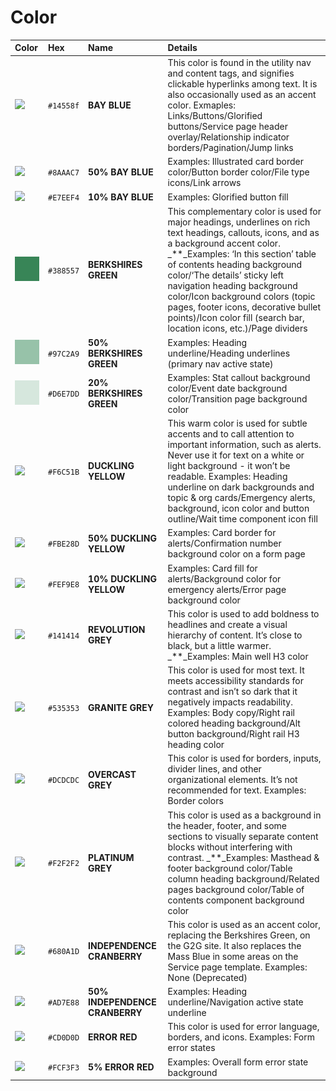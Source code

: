 # Color

| Color | Hex | Name | Details |
| :--- | :--- | :--- | :--- |
| ![](../.gitbook/assets/color_bay-blue.png) | `#14558f` | **BAY BLUE** | This color is found in the utility nav and content tags, and signifies clickable hyperlinks among text. It is also occasionally used as an accent color.  Exmaples:  Links/Buttons/Glorified buttons/Service page header overlay/Relationship indicator borders/Pagination/Jump links |
| ![](../.gitbook/assets/color_bay-blue-50.png) | `#8AAAC7` | **50% BAY BLUE** | Examples: Illustrated card border color/Button border color/File type icons/Link arrows |
| ![](../.gitbook/assets/color_bay-blue-10.png) | `#E7EEF4` | **10% BAY BLUE** | Examples: Glorified button fill |
| ![](../.gitbook/assets/color_berkshires-green.png) | `#388557` | **BERKSHIRES GREEN** | This complementary color is used for major headings, underlines on rich text headings, callouts, icons, and as a background accent color. \_\*\*\_Examples:  ‘In this section’ table of contents heading background color/‘The details’ sticky left navigation heading background color/Icon background colors \(topic pages, footer icons, decorative bullet points\)/Icon color fill \(search bar, location icons, etc.\)/Page dividers |
| ![](../.gitbook/assets/color_berkshires-green-50.png) | `#97C2A9` | **50% BERKSHIRES GREEN** | Examples:  Heading underline/Heading underlines \(primary nav active state\) |
| ![](../.gitbook/assets/color_berkshires-green-20.png) | `#D6E7DD` | **20% BERKSHIRES GREEN** | Examples:  Stat callout background color/Event date background color/Transition page background color |
| ![](../.gitbook/assets/color_duckling-yellow.png) | `#F6C51B` | **DUCKLING YELLOW** | This warm color is used for subtle accents and to call attention to important information, such as alerts. Never use it for text on a white or light background - it won’t be readable. Examples:  Heading underline on dark backgrounds and topic & org cards/Emergency alerts, background, icon color and button outline/Wait time component icon fill |
| ![](../.gitbook/assets/color_duckling-yellow-50.png) | `#FBE28D` | **50% DUCKLING YELLOW** | Examples:  Card border for alerts/Confirmation number background color on a form page |
| ![](../.gitbook/assets/color_duckling-yellow-10.png) | `#FEF9E8` | **10% DUCKLING YELLOW** | Examples:  Card fill for alerts/Background color for emergency alerts/Error page background color |
| ![](../.gitbook/assets/color_revolution-grey.png) | `#141414` | **REVOLUTION GREY** | This color is used to add boldness to headlines and create a visual hierarchy of content. It’s close to black, but a little warmer. \_\*\*\_Examples:  Main well H3 color |
| ![](../.gitbook/assets/color_granite-grey.png) | `#535353` | **GRANITE GREY** | This color is used for most text. It meets accessibility standards for contrast and isn’t so dark that it negatively impacts readability. Examples:  Body copy/Right rail colored heading background/Alt button background/Right rail H3 heading color |
| ![](../.gitbook/assets/color_overcast-grey.png) | `#DCDCDC` | **OVERCAST GREY** | This color is used for borders, inputs, divider lines, and other organizational elements. It’s not recommended for text. Examples:  Border colors |
| ![](../.gitbook/assets/color_platinum-grey.png) | `#F2F2F2` | **PLATINUM GREY** | This color is used as a background in the header, footer, and some sections to visually separate content blocks without interfering with contrast. \_\*\*\_Examples:  Masthead & footer background color/Table column heading background/Related pages background color/Table of contents component background color |
| ![](../.gitbook/assets/color_independence-cranberry.png) | `#680A1D` | **INDEPENDENCE CRANBERRY** | This color is used as an accent color, replacing the Berkshires Green, on the G2G site. It also replaces the Mass Blue in some areas on the Service page template. Examples:  None \(Deprecated\) |
| ![](../.gitbook/assets/color_independence-cranberry-50.png) | `#AD7E88` | **50% INDEPENDENCE CRANBERRY** | Examples:  Heading underline/Navigation active state underline |
| ![](../.gitbook/assets/color_error-red.png) | `#CD0D0D` | **ERROR RED** | This color is used for error language, borders, and icons. Examples:  Form error states |
| ![](../.gitbook/assets/color_error-red.png) | `#FCF3F3` | **5% ERROR RED** | Examples:  Overall form error state background |

